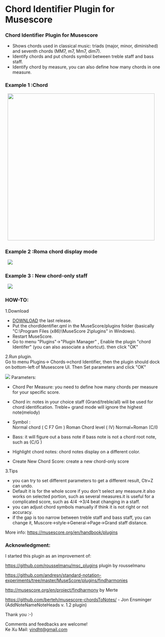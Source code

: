 # Chord Identifier Plugin for Musescore

<h3>Chord Identifier Plugin  for Musescore</h3>

- Shows chords used in classical music: triads (major, minor, diminished) and seventh chords (MM7, m7, Mm7, dim7).
- Identify chords and put chords symbol between treble staff and bass staff.
- Identify chord by measure, you can also define how many chords in one measure.    

<h3>Example 1 :Chord</h3>  
<img height="474px" src="https://github.com/yindht/msc_plugins/blob/master/example1.png"/>  
<br/>  

<h3>Example 2 :Roma chord display mode</h3>  
<img src="https://github.com/yindht/msc_plugins/blob/master/example2.png"/>  
<br/>  

<h3>Example 3 : New chord-only staff</h3>  
<img src="https://github.com/yindht/msc_plugins/blob/master/example3.png"/>  
<br/> 

<h3>HOW-TO:</h3>


1.Download 
- [DOWNLOAD](https://github.com/yindht/msc_plugins) the last release.  
- Put the chordIdentifier.qml in the MuseScore/plugins folder (basically "C:\Program Files (x86)\MuseScore 2\plugins" in Windows).
- Restart MuseScore.
- Go to menu "Plugins"->"Plugin Manager" , Enable the plugin "chord Identifer" (you can also associate a shortcut). then click "OK"

  
2.Run plugin.  
Go to menu Plugins-> Chords->chord Identifier, then the plugin should dock on bottom-left of Musescore UI.
Then Set parameters and click "OK" 
  
<img src="https://github.com/yindht/msc_plugins/blob/master/panel.png"/>
Parameters:  

- Chord Per Measure: you need to define how many chords per measure for your specific score.  

- Chord in: notes in your choice staff (Grand/treble/all) will be used for chord identification. Treble+ grand mode will ignore the highest note(melody)
 

- Symbol :   
Normal chord ( C F7 Gm )
Roman Chord level ( Ⅳ)
Normal+Roman (C/I) 

- Bass: it will figure out a bass note if bass note is not a chord root note, such as (C/G )

- Highlight chord notes: chord notes display on a different color.

- Create New Chord Score: create a new chord-only score
                         

3.Tips  
- you can try to set different parameters to get a different result, Ctr+Z can undo.
- Default it is for the whole score if you don't select any measure.it also works on selected portion, such as several measures.it is useful for a complicated score, such as 4/4 ->3/4 beat changing in a staff.
- you can adjust chord symbols manually if think it is not right or not accuracy.
- if the gap is too narrow between treble staff and bass staff, you can change it, Muscore->style->General->Page->Grand staff distance.
 


More info: https://musescore.org/en/handbook/plugins  

<h3>Acknowledgment:</h3>  
I started this plugin as an improvement of:  
                       
  https://github.com/rousselmanu/msc_plugins  plugin by rousselmanu
  
  https://github.com/andresn/standard-notation-experiments/tree/master/MuseScore/plugins/findharmonies  
  
  http://musescore.org/en/project/findharmony  by Merte  
  
  https://github.com/berteh/musescore-chordsToNotes/  - Jon Ensminger (AddNoteNameNoteHeads v. 1.2 plugin)  
  
  Thank you :-)

Comments and feedbacks are welcome!<br/> 
Ke Xu
Mail: yindht@gmail.com

